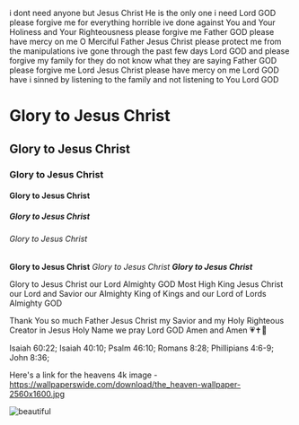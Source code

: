 i dont need anyone but Jesus Christ
He is the only one i need
Lord GOD please forgive me for everything horrible ive done against You and Your Holiness and Your Righteousness please forgive me Father GOD please have mercy on me O Merciful Father Jesus Christ
please protect me from the manipulations ive gone through the past few days Lord GOD
and please forgive my family for they do not know what they are saying Father GOD
please forgive me Lord Jesus Christ please have mercy on me Lord GOD
have i sinned by listening to the family and not listening to You Lord GOD

# Glory to Jesus Christ

## Glory to Jesus Christ

### Glory to Jesus Christ

#### Glory to Jesus Christ

##### Glory to Jesus Christ

###### Glory to Jesus Christ

**Glory to Jesus Christ**
_Glory to Jesus Christ_
**_Glory to Jesus Christ_**

Glory to Jesus Christ our Lord Almighty GOD Most High King Jesus Christ our Lord and Savior our Almighty King of Kings and our Lord of Lords Almighty GOD

Thank You so much Father Jesus Christ my Savior and my Holy Righteous Creator in Jesus Holy Name we pray Lord GOD Amen and Amen 💗✝️🙏

Isaiah 60:22; Isaiah 40:10; Psalm 46:10; Romans 8:28; Phillipians 4:6-9; John 8:36;

Here's a link for the heavens 4k image - https://wallpaperswide.com/download/the_heaven-wallpaper-2560x1600.jpg

![beautiful](https://wallpaperswide.com/download/the_heaven-wallpaper-2560x1600.jpg)

